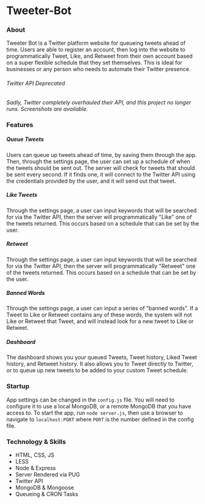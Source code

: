# Tweeter-Bot

### About
Tweeter Bot is a Twitter platform website for queueing tweets ahead of time. Users are able to register an account, then log into the website to programmatically Tweet, Like, and Retweet from their own account based on a super flexible schedule that they set themselves. This is ideal for businesses or any person who needs to automate their Twitter presence.

###### Twitter API Deprecated
_Sadly, Twitter completely overhauled their API, and this project no longer runs. Screenshots are available._

### Features
##### Queue Tweets
Users can queue up tweets ahead of time, by saving them through the app. Then, through the settings page, the user can set up a schedule of when the tweets should be sent out. The server will check for tweets that should be sent every second. If it finds one, it will connect to the Twitter API using the credentials provided by the user, and it will send out that tweet. 

##### Like Tweets
Through the settings page, a user can input keywords that will be searched for via the Twitter API, then the server will programmatically "Like" one of the tweets returned. This occurs based on a schedule that can be set by the user.

##### Retweet
Through the settings page, a user can input keywords that will be searched for via the Twitter API, then the server will programmatically "Retweet" one of the tweets returned. This occurs based on a schedule that can be set by the user.

##### Banned Words
Through the settings page, a user can input a series of "banned words". If a Tweet to Like or Retweet contains any of these words, the system will not Like or Retweet that Tweet, and will instead look for a new tweet to Like or Retweet.

##### Dashboard
The dashboard shows you your queued Tweets, Tweet history, Liked Tweet history, and Retweet history. It also allows you to Tweet directly to Twitter, or to queue up new tweets to be added to your custom Tweet schedule.

### Startup
App settings can be changed in the `config.js` file. You will need to configure it to use a local MongoDB, or a remote MongoDB that you have access to. To start the app, run `node server.js`, then use a browser to navigate to `localhost:PORT` where `PORT` is the number defined in the config file. 

### Technology & Skills
- HTML, CSS, JS
- LESS
- Node & Express
- Server Rendered via PUG
- Twitter API
- MongoDB & Mongoose
- Queueing & CRON Tasks
